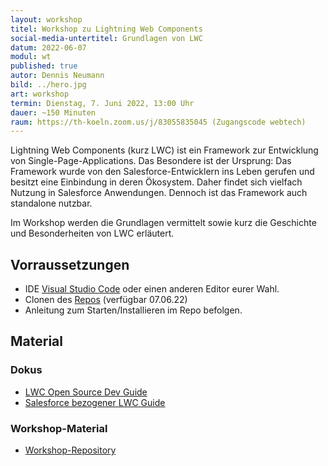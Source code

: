```yaml
---
layout: workshop
titel: Workshop zu Lightning Web Components
social-media-untertitel: Grundlagen von LWC
datum: 2022-06-07
modul: wt
published: true
autor: Dennis Neumann
bild: ../hero.jpg
art: workshop
termin: Dienstag, 7. Juni 2022, 13:00 Uhr
dauer: ~150 Minuten
raum: https://th-koeln.zoom.us/j/83055835045 (Zugangscode webtech) 
---
```


Lightning Web Components (kurz LWC) ist ein Framework zur Entwicklung von Single-Page-Applications. Das Besondere ist der Ursprung:
Das Framework wurde von den Salesforce-Entwicklern ins Leben gerufen und besitzt eine Einbindung in deren Ökosystem. Daher findet sich vielfach Nutzung in Salesforce Anwendungen.
Dennoch ist das Framework auch standalone nutzbar.

Im Workshop werden die Grundlagen vermittelt sowie kurz die Geschichte und Besonderheiten von LWC erläutert.

## Vorraussetzungen

- IDE [Visual Studio Code](https://code.visualstudio.com/) oder einen anderen Editor eurer Wahl.
- Clonen des [Repos](https://github.com/DennisNew1/webtech-lwc) (verfügbar 07.06.22)
- Anleitung zum Starten/Installieren im Repo befolgen.

## Material

### Dokus

- [LWC Open Source Dev Guide](https://lwc.dev/guide/introduction)
- [Salesforce bezogener LWC Guide](https://developer.salesforce.com/docs/component-library/documentation/en/lwc)


### Workshop-Material

- [Workshop-Repository](https://github.com/DennisNew1/webtech-lwc)
